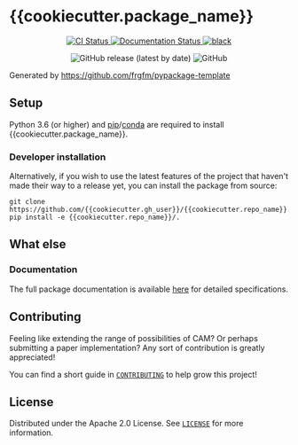 # {{cookiecutter.package_name}}

<p align="center">
  <a href="https://github.com/{{cookiecutter.gh_user}}/{{cookiecutter.repo_name}}/actions?query=workflow%3Abuilds">
    <img alt="CI Status" src="https://img.shields.io/github/workflow/status/{{cookiecutter.gh_user}}/{{cookiecutter.repo_name}}/builds?label=CI&logo=github&style=flat-square">
  </a>
  <a href="https://{{cookiecutter.gh_user}}.github.io/{{cookiecutter.repo_name}}">
    <img src="https://img.shields.io/readthedocs/deezer-python.svg?logo=read-the-docs&style=flat-square" alt="Documentation Status">
  </a>
  <a href="https://github.com/ambv/black">
    <img src="https://img.shields.io/badge/code%20style-black-000000.svg?style=flat-square" alt="black">
  </a>
</p>
<p align="center">
  <img alt="GitHub release (latest by date)" src="https://img.shields.io/github/v/release/{{cookiecutter.gh_user}}/{{cookiecutter.repo_name}}">
  <img alt="GitHub" src="https://img.shields.io/github/license/{{cookiecutter.gh_user}}/{{cookiecutter.repo_name}}">
</p>

Generated by https://github.com/frgfm/pypackage-template


## Setup

Python 3.6 (or higher) and [pip](https://pip.pypa.io/en/stable/)/[conda](https://docs.conda.io/en/latest/miniconda.html) are required to install {{cookiecutter.package_name}}.

### Developer installation

Alternatively, if you wish to use the latest features of the project that haven't made their way to a release yet, you can install the package from source:

```shell
git clone https://github.com/{{cookiecutter.gh_user}}/{{cookiecutter.repo_name}}.git
pip install -e {{cookiecutter.repo_name}}/.
```

## What else

### Documentation

The full package documentation is available [here](https://{{cookiecutter.gh_user}}.github.io/{{cookiecutter.repo_name}}/) for detailed specifications.


## Contributing

Feeling like extending the range of possibilities of CAM? Or perhaps submitting a paper implementation? Any sort of contribution is greatly appreciated!

You can find a short guide in [`CONTRIBUTING`](CONTRIBUTING) to help grow this project!



## License

Distributed under the Apache 2.0 License. See [`LICENSE`](LICENSE) for more information.

